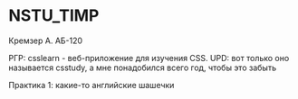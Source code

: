 # NSTU_TIMP
Кремзер А. АБ-120

РГР: csslearn - веб-приложение для изучения CSS. UPD: вот только оно называется csstudy, а мне понадобился всего год, чтобы это забыть

Практика 1: какие-то английские шашечки

